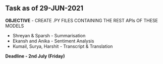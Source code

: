## Task as of 29-JUN-2021

**OBJECTIVE** - CREATE .PY FILES CONTAINING THE REST APIs OF THESE MODELS

<ul>
<li>Shreyan & Sparsh - Summarisation
<li>Ekansh and Anika - Sentiment Analysis
<li>Kumail, Surya, Harshit - Transcript & Translation
</ul>
  
**Deadline - 2nd July (Friday)**
